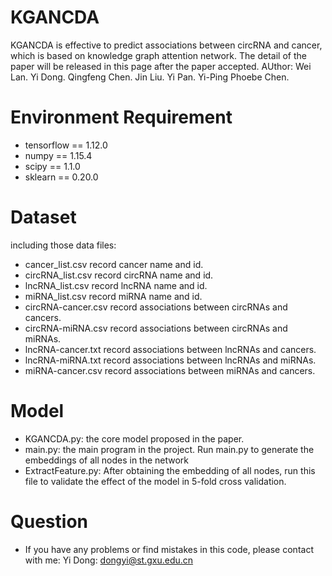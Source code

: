 # KGANCDA
KGANCDA is effective to predict associations between circRNA and cancer, which is based on knowledge graph attention network. The detail of the paper will be released in this page after the paper accepted.
AUthor: Wei Lan. Yi Dong. Qingfeng Chen. Jin Liu. Yi Pan. Yi-Ping Phoebe Chen.

# Environment Requirement
+ tensorflow == 1.12.0
+ numpy == 1.15.4
+ scipy == 1.1.0
+ sklearn == 0.20.0

# Dataset
including those data files:
+ cancer_list.csv record cancer name and id.
+ circRNA_list.csv record circRNA name and id.
+ lncRNA_list.csv record lncRNA name and id.
+ miRNA_list.csv record miRNA name and id.
+ circRNA-cancer.csv record associations between circRNAs and cancers.
+ circRNA-miRNA.csv record associations between circRNAs and miRNAs.
+ lncRNA-cancer.txt record associations between lncRNAs and cancers.
+ lncRNA-miRNA.txt record associations between lncRNAs and miRNAs.
+ miRNA-cancer.csv record associations between miRNAs and cancers.

# Model
+ KGANCDA.py: the core model proposed in the paper.
+ main.py: the main program in the project. Run main.py to generate the embeddings of all nodes in the network
+ ExtractFeature.py: After obtaining the embedding of all nodes, run this file to validate the effect of the model in 5-fold cross validation.

# Question
+ If you have any problems or find mistakes in this code, please contact with me: 
Yi Dong: dongyi@st.gxu.edu.cn 
